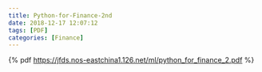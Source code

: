 ```yaml
---
title: Python-for-Finance-2nd
date: 2018-12-17 12:07:12
tags: [PDF]
categories: [Finance]
---
```


{% pdf https://jfds.nos-eastchina1.126.net/ml/python_for_finance_2.pdf %} 